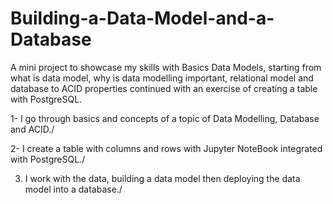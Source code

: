# Building-a-Data-Model-and-a-Database
A mini project to showcase my skills with Basics Data Models, starting from what is data model, why is data modelling important, relational model and database to ACID properties continued with an exercise of creating a table with PostgreSQL.


1- I go through basics and concepts of a topic of Data Modelling, Database and ACID./

2- I create a table with columns and rows with Jupyter NoteBook integrated with PostgreSQL./

3. I work with the data, building a data model then deploying the data model into a database./
   
